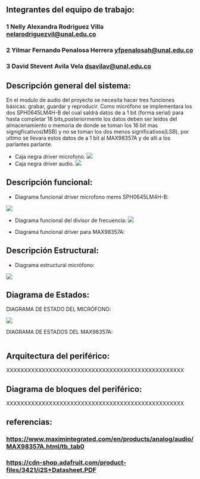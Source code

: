 ## Integrantes del equipo de trabajo:

### 1 Nelly Alexandra Rodriguez Villa   nelarodriguezvil@unal.edu.co

### 2 Yilmar Fernando Penalosa Herrera  yfpenalosah@unal.edu.co

### 3 David Stevent Avila Vela          dsavilav@unal.edu.co


## Descripción general del sistema:

En el modulo de audio del proyecto se necesita hacer tres funciones básicas: grabar, guardar y reproducir. 
Como micrófono se implementara los dos SPH0645LM4H-B del cual saldrá datos de a 1 bit (forma serial) para hasta completar 18 bits,posteriormente los datos deben ser leídos del almacenamiento o memoria de donde se toman los 16 bit mas signigficativos(MSB) y no se toman los dos menos significativos(LSB), por ultimo se llevara estos datos de a 1 bit al MAX98357A y de alli a los parlantes parlante.

* Caja negra driver microfono.
 ![](https://github.com/Fabeltranm/FPGA-Game-D1/blob/master/HW/RTL/06PCM-AUDIO-MICROFONO/Version_02/03%20document/CAJA%20NEGRA%20MICROFONO.jpeg)
* Caja negra driver audio.
 ![](https://github.com/Fabeltranm/FPGA-Game-D1/blob/master/HW/RTL/06PCM-AUDIO-MICROFONO/Version_02/03%20document/CAJA%20NEGRA%20MAX.jpeg)
 

## Descripción funcional:

* Diagrama funcional driver microfono mems SPH0645LM4H-B:

![](https://github.com/Fabeltranm/FPGA-Game-D1/blob/master/HW/RTL/06PCM-AUDIO-MICROFONO/Version_02/03%20document/DIAGRAMA%20DE%20FLUJO%20MICROFONO.png)

* Diagrama funcional del divisor de frecuencia:
![](https://github.com/Fabeltranm/FPGA-Game-D1/blob/master/HW/RTL/06PCM-AUDIO-MICROFONO/Version_02/03%20document/DIVISOR%20DE%20FRECUENCIA.png)

* Diagrama funcional driver para MAX98357A:
![]()

## Descripción Estructural:

* Diagrama estructural micrófono:

![](https://github.com/Fabeltranm/FPGA-Game-D1/blob/master/HW/RTL/06PCM-AUDIO-MICROFONO/Version_02/03%20document/DIAGRAMA%20DE%20BLOQUES%20MICROFONO.jpeg)

## Diagrama de Estados:

DIAGRAMA DE ESTADO DEL MICRÓFONO:


![](https://github.com/Fabeltranm/FPGA-Game-D1/blob/master/HW/RTL/06PCM-AUDIO-MICROFONO/Version_02/03%20document/DIGRAMA%20DE%20ESTADOS%20MICROFONO.png)


DIAGRAMA DE ESTADOS DEL MAX98357A: 

![]()


## Arquitectura del periférico:

XXXXXXXXXXXXXXXXXXXXXXXXXXXXXXXXXXXXXXXXXXXXXXXXXX

## Diagrama de bloques del periférico:

XXXXXXXXXXXXXXXXXXXXXXXXXXXXXXXXXXXXXXXXXXXXXXXXXX

## referencias:

### https://www.maximintegrated.com/en/products/analog/audio/MAX98357A.html/tb_tab0
### https://cdn-shop.adafruit.com/product-files/3421/i2S+Datasheet.PDF
